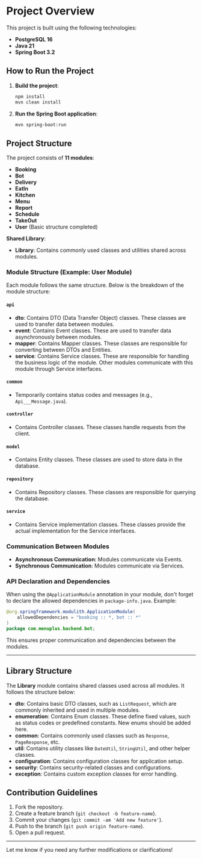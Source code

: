 # Project Overview

This project is built using the following technologies:

- **PostgreSQL 16**
- **Java 21**
- **Spring Boot 3.2**

## How to Run the Project

1. **Build the project**:

   ```bash
   npm install
   mvn clean install
   ```

2. **Run the Spring Boot application**:

   ```bash
   mvn spring-boot:run
   ```

## Project Structure

The project consists of **11 modules**:

- **Booking**
- **Bot**
- **Delivery**
- **EatIn**
- **Kitchen**
- **Menu**
- **Report**
- **Schedule**
- **TakeOut**
- **User** (Basic structure completed)

**Shared Library**:
- **Library**: Contains commonly used classes and utilities shared across modules.

### Module Structure (Example: User Module)

Each module follows the same structure. Below is the breakdown of the module structure:

#### `api`
- **dto**: Contains DTO (Data Transfer Object) classes. These classes are used to transfer data between modules.
- **event**: Contains Event classes. These are used to transfer data asynchronously between modules.
- **mapper**: Contains Mapper classes. These classes are responsible for converting between DTOs and Entities.
- **service**: Contains Service classes. These are responsible for handling the business logic of the module. Other modules communicate with this module through Service interfaces.

#### `common`
- Temporarily contains status codes and messages (e.g., `Api___Message.java`).

#### `controller`
- Contains Controller classes. These classes handle requests from the client.

#### `model`
- Contains Entity classes. These classes are used to store data in the database.

#### `repository`
- Contains Repository classes. These classes are responsible for querying the database.

#### `service`
- Contains Service implementation classes. These classes provide the actual implementation for the Service interfaces.

### Communication Between Modules

- **Asynchronous Communication**: Modules communicate via Events.
- **Synchronous Communication**: Modules communicate via Services.

### API Declaration and Dependencies

When using the `@ApplicationModule` annotation in your module, don't forget to declare the allowed dependencies in `package-info.java`. Example:

```java
@org.springframework.modulith.ApplicationModule(
    allowedDependencies = "booking :: *, bot :: *"
)
package com.menuplus.backend.bot;
```

This ensures proper communication and dependencies between the modules.

---

## Library Structure

The **Library** module contains shared classes used across all modules. It follows the structure below:

- **dto**: Contains basic DTO classes, such as `ListRequest`, which are commonly inherited and used in multiple modules.
- **enumeration**: Contains Enum classes. These define fixed values, such as status codes or predefined constants. New enums should be added here.
- **common**: Contains commonly used classes such as `Response`, `PageResponse`, etc.
- **util**: Contains utility classes like `DateUtil`, `StringUtil`, and other helper classes.
- **configuration**: Contains configuration classes for application setup.
- **security**: Contains security-related classes and configurations.
- **exception**: Contains custom exception classes for error handling.

## Contribution Guidelines

1. Fork the repository.
2. Create a feature branch (`git checkout -b feature-name`).
3. Commit your changes (`git commit -am 'Add new feature'`).
4. Push to the branch (`git push origin feature-name`).
5. Open a pull request.

---

Let me know if you need any further modifications or clarifications!